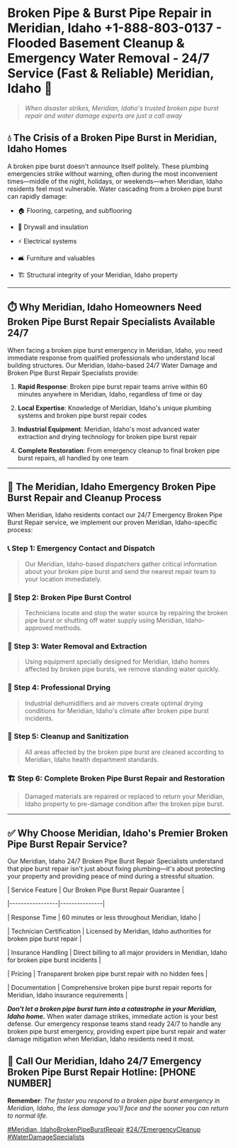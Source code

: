 # Broken Pipe & Burst Pipe Repair in Meridian, Idaho +1-888-803-0137 - Flooded Basement Cleanup & Emergency Water Removal - 24/7 Service (Fast & Reliable) Meridian, Idaho 🚨

> *When disaster strikes, Meridian, Idaho's trusted broken pipe burst repair and water damage experts are just a call away*

## 💧 The Crisis of a Broken Pipe Burst in Meridian, Idaho Homes

A broken pipe burst doesn't announce itself politely. These plumbing emergencies strike without warning, often during the most inconvenient times—middle of the night, holidays, or weekends—when Meridian, Idaho residents feel most vulnerable. Water cascading from a broken pipe burst can rapidly damage:

* 🏠 Flooring, carpeting, and subflooring
* 🧱 Drywall and insulation
* ⚡ Electrical systems
* 🛋️ Furniture and valuables
* 🏗️ Structural integrity of your Meridian, Idaho property

---

## ⏱️ Why Meridian, Idaho Homeowners Need Broken Pipe Burst Repair Specialists Available 24/7

When facing a broken pipe burst emergency in Meridian, Idaho, you need immediate response from qualified professionals who understand local building structures. Our Meridian, Idaho-based 24/7 Water Damage and Broken Pipe Burst Repair Specialists provide:

1. **Rapid Response**: Broken pipe burst repair teams arrive within 60 minutes anywhere in Meridian, Idaho, regardless of time or day
2. **Local Expertise**: Knowledge of Meridian, Idaho's unique plumbing systems and broken pipe burst repair codes
3. **Industrial Equipment**: Meridian, Idaho's most advanced water extraction and drying technology for broken pipe burst repair
4. **Complete Restoration**: From emergency cleanup to final broken pipe burst repairs, all handled by one team

---

## 🔧 The Meridian, Idaho Emergency Broken Pipe Burst Repair and Cleanup Process

When Meridian, Idaho residents contact our 24/7 Emergency Broken Pipe Burst Repair service, we implement our proven Meridian, Idaho-specific process:

### 📞 Step 1: Emergency Contact and Dispatch
> Our Meridian, Idaho-based dispatchers gather critical information about your broken pipe burst and send the nearest repair team to your location immediately.

### 🚿 Step 2: Broken Pipe Burst Control
> Technicians locate and stop the water source by repairing the broken pipe burst or shutting off water supply using Meridian, Idaho-approved methods.

### 🌊 Step 3: Water Removal and Extraction
> Using equipment specially designed for Meridian, Idaho homes affected by broken pipe bursts, we remove standing water quickly.

### 💨 Step 4: Professional Drying
> Industrial dehumidifiers and air movers create optimal drying conditions for Meridian, Idaho's climate after broken pipe burst incidents.

### 🧼 Step 5: Cleanup and Sanitization
> All areas affected by the broken pipe burst are cleaned according to Meridian, Idaho health department standards.

### 🏗️ Step 6: Complete Broken Pipe Burst Repair and Restoration
> Damaged materials are repaired or replaced to return your Meridian, Idaho property to pre-damage condition after the broken pipe burst.

---

## ✅ Why Choose Meridian, Idaho's Premier Broken Pipe Burst Repair Service?

Our Meridian, Idaho 24/7 Broken Pipe Burst Repair Specialists understand that pipe burst repair isn't just about fixing plumbing—it's about protecting your property and providing peace of mind during a stressful situation.

| Service Feature | Our Broken Pipe Burst Repair Guarantee |
|-----------------|---------------|
| Response Time | 60 minutes or less throughout Meridian, Idaho |
| Technician Certification | Licensed by Meridian, Idaho authorities for broken pipe burst repair |
| Insurance Handling | Direct billing to all major providers in Meridian, Idaho for broken pipe burst incidents |
| Pricing | Transparent broken pipe burst repair with no hidden fees |
| Documentation | Comprehensive broken pipe burst repair reports for Meridian, Idaho insurance requirements |

***Don't let a broken pipe burst turn into a catastrophe in your Meridian, Idaho home.*** When water damage strikes, immediate action is your best defense. Our emergency response teams stand ready 24/7 to handle any broken pipe burst emergency, providing expert pipe burst repair and water damage mitigation when Meridian, Idaho residents need it most.

## 📱 Call Our Meridian, Idaho 24/7 Emergency Broken Pipe Burst Repair Hotline: [PHONE NUMBER]

**Remember**: *The faster you respond to a broken pipe burst emergency in Meridian, Idaho, the less damage you'll face and the sooner you can return to normal life.*

[#Meridian, IdahoBrokenPipeBurstRepair](#) [#24/7EmergencyCleanup](#) [#WaterDamageSpecialists](#)